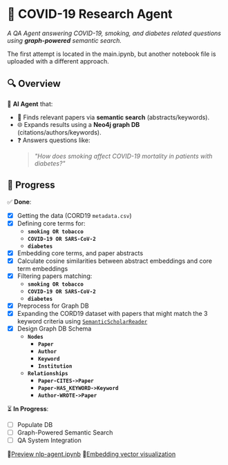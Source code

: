 # 🦠 COVID-19 Research Agent 
*A QA Agent answering COVID-19, smoking, and diabetes related questions using **graph-powered** semantic search.*

The first attempt is located in the main.ipynb, but another notebook file is uploaded with a different approach.

## 🔍 Overview  
🧠 **AI Agent** that:  
- 🔎 Finds relevant papers via **semantic search** (abstracts/keywords).  
- 🌐 Expands results using a **Neo4j graph DB** (citations/authors/keywords).  
- ❓ Answers questions like:  
  > *"How does smoking affect COVID-19 mortality in patients with diabetes?"*  

## 📌 Progress  
✅ **Done**:  
- [x] Getting the data (CORD19 `metadata.csv`)
- [x] Defining core terms for:
  - **`smoking OR tobacco`**  
  - **`COVID-19 OR SARS-CoV-2`**
  - **`diabetes`**
- [x] Embedding core terms, and paper abstracts
- [x] Calculate cosine similarities between abstract embeddings and core term embeddings
- [x] Filtering papers matching:  
  - **`smoking OR tobacco`**  
  - **`COVID-19 OR SARS-CoV-2`**
  - **`diabetes`**
- [x] Preprocess for Graph DB
- [x] Expanding the CORD19 dataset with papers that might match the 3 keyword criteria using [`SemanticScholarReader`](https://github.com/run-llama/llama_index/tree/main/llama-index-integrations/readers/llama-index-readers-semanticscholar)
- [x] Design Graph DB Schema
   - **`Nodes`**
     - **`Paper`**
     - **`Author`**
     - **`Keyword`**
     - **`Institution`**  
   - **`Relationships`**
     - **`Paper-CITES->Paper`**
     - **`Paper-HAS_KEYWORD->Keyword`**
     - **`Author-WROTE->Paper`**

⏳ **In Progress**:

- [ ] Populate DB
- [ ] Graph-Powered Semantic Search
- [ ] QA System Integration

📌[Preview nlp-agent.ipynb](https://nbviewer.org/github/danebencedavid/NLP-A-Agent/blob/master/npl_agent.ipynb)
📌[Embedding vector visualization](https://projector.tensorflow.org/?config=https://gist.githubusercontent.com/danebencedavid/3539ae71665798e4f64ce6f1f52049ec/raw/a06f9f2c20ca1fab00b4940d2f979375163ac3d1/config.json)








